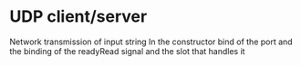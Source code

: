 # UDP client/server
Network transmission of input string
In the constructor bind of the port and the binding of the readyRead signal and the slot that handles it
